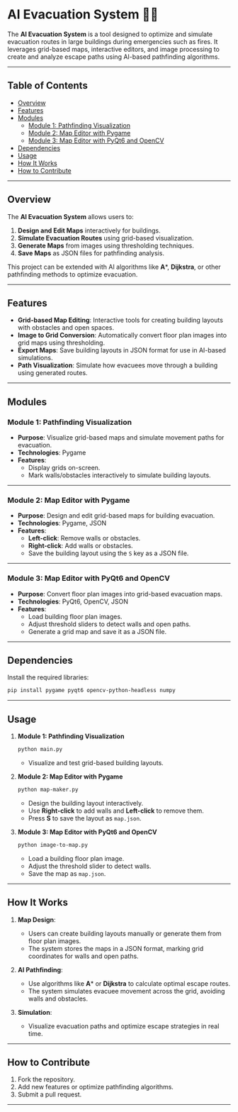 # AI Evacuation System 🧭🔥

The **AI Evacuation System** is a tool designed to optimize and simulate evacuation routes in large buildings during emergencies such as fires. It leverages grid-based maps, interactive editors, and image processing to create and analyze escape paths using AI-based pathfinding algorithms.

---

## Table of Contents

- [Overview](#overview)
- [Features](#features)
- [Modules](#modules)
  - [Module 1: Pathfinding Visualization](#module-1-pathfinding-visualization)
  - [Module 2: Map Editor with Pygame](#module-2-map-editor-with-pygame)
  - [Module 3: Map Editor with PyQt6 and OpenCV](#module-3-map-editor-with-pyqt6-and-opencv)
- [Dependencies](#dependencies)
- [Usage](#usage)
- [How It Works](#how-it-works)
- [How to Contribute](#how-to-contribute)

---

## Overview

The **AI Evacuation System** allows users to:

1. **Design and Edit Maps** interactively for buildings.
2. **Simulate Evacuation Routes** using grid-based visualization.
3. **Generate Maps** from images using thresholding techniques.
4. **Save Maps** as JSON files for pathfinding analysis.

This project can be extended with AI algorithms like **A***, **Dijkstra**, or other pathfinding methods to optimize evacuation.

---

## Features

- **Grid-based Map Editing**: Interactive tools for creating building layouts with obstacles and open spaces.
- **Image to Grid Conversion**: Automatically convert floor plan images into grid maps using thresholding.
- **Export Maps**: Save building layouts in JSON format for use in AI-based simulations.
- **Path Visualization**: Simulate how evacuees move through a building using generated routes.

---

## Modules

### Module 1: Pathfinding Visualization

- **Purpose**: Visualize grid-based maps and simulate movement paths for evacuation.
- **Technologies**: Pygame
- **Features**:
  - Display grids on-screen.
  - Mark walls/obstacles interactively to simulate building layouts.

---

### Module 2: Map Editor with Pygame

- **Purpose**: Design and edit grid-based maps for building evacuation.
- **Technologies**: Pygame, JSON
- **Features**:
  - **Left-click**: Remove walls or obstacles.
  - **Right-click**: Add walls or obstacles.
  - Save the building layout using the `S` key as a JSON file.

---

### Module 3: Map Editor with PyQt6 and OpenCV

- **Purpose**: Convert floor plan images into grid-based evacuation maps.
- **Technologies**: PyQt6, OpenCV, JSON
- **Features**:
  - Load building floor plan images.
  - Adjust threshold sliders to detect walls and open paths.
  - Generate a grid map and save it as a JSON file.

---

## Dependencies

Install the required libraries:

```bash
pip install pygame pyqt6 opencv-python-headless numpy
```

---

## Usage

1. **Module 1: Pathfinding Visualization**

   ```bash
   python main.py
   ```

   - Visualize and test grid-based building layouts.

2. **Module 2: Map Editor with Pygame**

   ```bash
   python map-maker.py
   ```

   - Design the building layout interactively.
   - Use **Right-click** to add walls and **Left-click** to remove them.
   - Press **S** to save the layout as `map.json`.

3. **Module 3: Map Editor with PyQt6 and OpenCV**

   ```bash
   python image-to-map.py
   ```

   - Load a building floor plan image.
   - Adjust the threshold slider to detect walls.
   - Save the map as `map.json`.

---

## How It Works

1. **Map Design**:
   - Users can create building layouts manually or generate them from floor plan images.
   - The system stores the maps in a JSON format, marking grid coordinates for walls and open paths.

2. **AI Pathfinding**:
   - Use algorithms like **A*** or **Dijkstra** to calculate optimal escape routes.
   - The system simulates evacuee movement across the grid, avoiding walls and obstacles.

3. **Simulation**:
   - Visualize evacuation paths and optimize escape strategies in real time.

---

## How to Contribute

1. Fork the repository.
2. Add new features or optimize pathfinding algorithms.
3. Submit a pull request.

---

